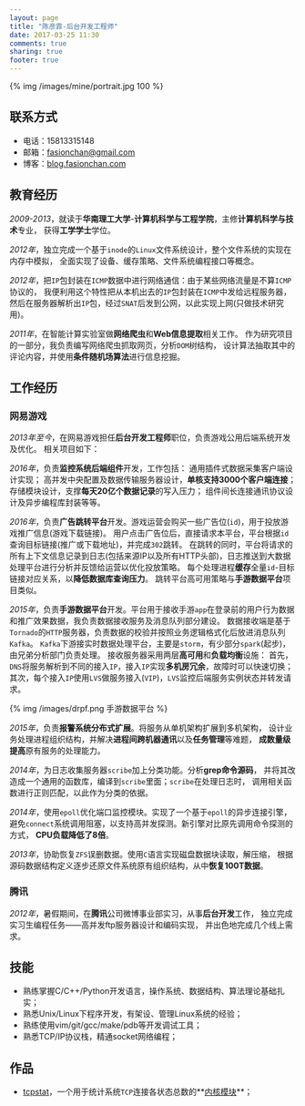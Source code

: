 ```yaml
---
layout: page
title: "陈彦霏-后台开发工程师"
date: 2017-03-25 11:30
comments: true
sharing: true
footer: true
---
```


{% img /images/mine/portrait.jpg 100 %}

<!--5年`Linux`下`C`/`Python`后台开发经验，精通操作系统及网络协议等基础知识。-->
<!--熟练使用常用算法解决性能瓶颈，能应对网络大并发及大规模数据处理。-->
<!--熟练使用`MySQL`、`MongoDB`等数据库，懂一些调优技巧。-->
<!--带过2-3人的小团队，开展技术培训，兜底解决一些疑难问题，并把控项目进度。-->

## 联系方式

- 电话：15813315148
- 邮箱：fasionchan@gmail.com
- 博客：[blog.fasionchan.com](http://blog.fasionchan.com)

## 教育经历

_2009-2013_，就读于**华南理工大学**-**计算机科学与工程学院**，主修**计算机科学与技术**专业，
获得**工学学士**学位。

_2012年_，独立完成一个基于`inode`的`Linux`文件系统设计，整个文件系统的实现在内存中模拟，
全面实现了设备、缓存策略、文件系统编程接口等概念。

_2012年_，把`IP`包封装在`ICMP`数据中进行网络通信：由于某些网络流量是不算`ICMP`协议的，
我便利用这个特性把从本机出去的`IP`包封装在`ICMP`中发给远程服务器，
然后在服务器解析出`IP`包，经过`SNAT`后发到公网，以此实现上网(只做技术研究用)。

_2011年_，在智能计算实验室做**网络爬虫**和**Web信息提取**相关工作。
作为研究项目的一部分，我负责编写网络爬虫抓取网页，分析`DOM`树结构，
设计算法抽取其中的评论内容，并使用**条件随机场算法**进行信息挖掘。

## 工作经历

### 网易游戏

_2013年至今_，在网易游戏担任**后台开发工程师**职位，负责游戏公用后端系统开发及优化。
相关项目如下：

_2016年_，负责**监控系统后端组件**开发，工作包括：
通用插件式数据采集客户端设计实现；
高并发中央配置及数据传输服务器设计，**单核支持3000个客户端连接**；
存储模块设计，支撑**每天20亿个数据记录**的写入压力；
组件间长连接通讯协议设计及异步编程库封装等等。

_2016年_，负责**广告跳转平台**开发。游戏运营会购买一些广告位(`id`)，用于投放游戏推广信息(游戏下载链接)。
用户点击广告位后，直接请求本平台，平台根据`id`查询目标链接(推广或下载地址)，并完成`302`跳转。
在跳转的同时，平台将请求的所有上下文信息记录到日志(包括来源IP以及所有HTTP头部)，日志推送到大数据处理平台进行分析并反馈给运营以优化投放策略。
每个处理进程**缓存**全量`id`-目标链接对应关系，以**降低数据库查询压力**。
跳转平台高可用策略与**手游数据平台**项目类似。

_2015年_，负责**手游数据平台**开发。平台用于接收手游`app`在登录前的用户行为数据和推广效果数据，我负责数据接收服务及消息队列部分建设。
数据接收端是基于`Tornado`的`HTTP`服务器，负责数据的校验并按照业务逻辑格式化后放进消息队列`Kafka`。
`Kafka`下游接实时数据处理平台，主要是`storm`，有少部分`spark`(起步)，由兄弟分析部门负责处理。
接收服务器采用两层**高可用**和**负载均衡**设施：
首先，`DNS`将服务解析到不同的接入`IP`，接入`IP`实现**多机房冗余**，故障时可以快速切换；
其次，每个接入`IP`使用`LVS`做服务接入(`VIP`)，`LVS`监控后端服务实例状态并转发请求。

{% img /images/drpf.png 手游数据平台 %}

_2015年_，负责**报警系统分布式扩展**。将服务从单机架构扩展到多机架构，
设计业务处理进程组织结构，并解决**进程间跨机器通讯**以及**任务管理**等难题，
**成数量级提高**原有服务的处理能力。

_2014年_，为日志收集服务器`scribe`加上分类功能。分析**grep命令源码**，
并将其改造成一个通用的函数库，编译到`scribe`里面；`scribe`在处理日志时，
调用相关函数进行正则匹配，以此作为分类的依据。

_2014年_，使用`epoll`优化端口监控模块。实现了一个基于`epoll`的异步连接引擎，
避免`connect`系统调用阻塞，以支持高并发探测。新引擎对比原先调用命令探测的方式，
**CPU负载降低了8倍**。

_2013年_，协助恢复`ZFS`误删数据。使用`C`语言实现磁盘数据块读取，解压缩，
根据源码数据结构定义逐步还原文件系统原有组织结构，从中**恢复100T数据**。

### 腾讯

_2012年_，暑假期间，在**腾讯**公司微博事业部实习，从事**后台开发**工作，
独立完成实习生编程任务——高并发ftp服务器设计和编码实现，
并出色地完成几个线上需求。

## 技能

- 熟练掌握C/C++/Python开发语言，操作系统、数据结构、算法理论基础扎实；
- 熟悉Unix/Linux下程序开发，有架设、管理Linux系统的经验；
- 熟练使用vim/git/gcc/make/pdb等开发调试工具；
- 熟悉TCP/IP协议栈，精通socket网络编程；

## 作品

- [tcpstat](https://github.com/fasionchan/tcpstat)，一个用于统计系统`TCP`连接各状态总数的**[内核模块](/blog/2017/06/14/linux-nei-he-mo-kuai/)**；
